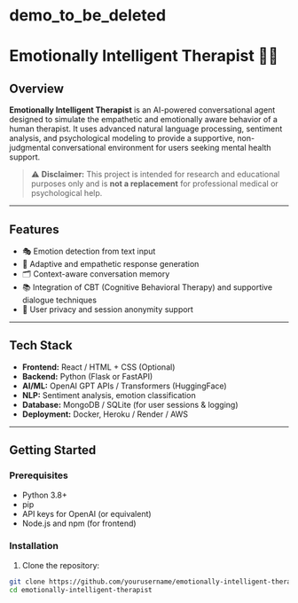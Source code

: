 # demo_to_be_deleted
# Emotionally Intelligent Therapist 🤖🧠

## Overview

**Emotionally Intelligent Therapist** is an AI-powered conversational agent designed to simulate the empathetic and emotionally aware behavior of a human therapist. It uses advanced natural language processing, sentiment analysis, and psychological modeling to provide a supportive, non-judgmental conversational environment for users seeking mental health support.

> ⚠️ **Disclaimer:** This project is intended for research and educational purposes only and is **not a replacement** for professional medical or psychological help.

---

## Features

- 🎭 Emotion detection from text input
- 🧠 Adaptive and empathetic response generation
- 🗂️ Context-aware conversation memory
- 📚 Integration of CBT (Cognitive Behavioral Therapy) and supportive dialogue techniques
- 🔐 User privacy and session anonymity support

---

## Tech Stack

- **Frontend:** React / HTML + CSS (Optional)
- **Backend:** Python (Flask or FastAPI)
- **AI/ML:** OpenAI GPT APIs / Transformers (HuggingFace)
- **NLP:** Sentiment analysis, emotion classification
- **Database:** MongoDB / SQLite (for user sessions & logging)
- **Deployment:** Docker, Heroku / Render / AWS

---

## Getting Started

### Prerequisites

- Python 3.8+
- pip
- API keys for OpenAI (or equivalent)
- Node.js and npm (for frontend)

### Installation

1. Clone the repository:

```bash
git clone https://github.com/yourusername/emotionally-intelligent-therapist.git
cd emotionally-intelligent-therapist
